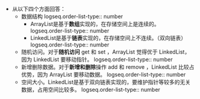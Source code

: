 - 从以下四个方面回答：
	- 数据结构
	  logseq.order-list-type:: number
		- ArrayList是基于**数组**实现的，在存储空间上是连续的。
		  logseq.order-list-type:: number
		- LinkedList是基于**链表**实现的，在存储空间上不连续。（双向链表）
		  logseq.order-list-type:: number
	- 随机访问。对于**随机访问** get 和 set ，ArrayList 觉得优于 LinkedList，因为 LinkedList 要移动指针。
	  logseq.order-list-type:: number
	- 新增删除数据。对于**新增和删除**操作 add 和 remove ，LinkedList 比较占优势，因为 ArrayList 要移动数据。
	  logseq.order-list-type:: number
	- 空间大小。LinkedList是基于双向链表实现的，要维护指针等较多的无关数据，占用空间比较多。
	  logseq.order-list-type:: number